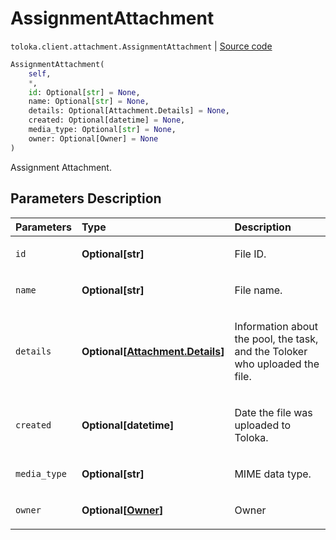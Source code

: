 # AssignmentAttachment
`toloka.client.attachment.AssignmentAttachment` | [Source code](https://github.com/Toloka/toloka-kit/blob/v1.1.2/src/client/attachment.py#L55)

```python
AssignmentAttachment(
    self,
    *,
    id: Optional[str] = None,
    name: Optional[str] = None,
    details: Optional[Attachment.Details] = None,
    created: Optional[datetime] = None,
    media_type: Optional[str] = None,
    owner: Optional[Owner] = None
)
```

Assignment Attachment.

## Parameters Description

| Parameters | Type | Description |
| :----------| :----| :-----------|
`id`|**Optional\[str\]**|<p>File ID.</p>
`name`|**Optional\[str\]**|<p>File name.</p>
`details`|**Optional\[[Attachment.Details](toloka.client.attachment.Attachment.Details.md)\]**|<p>Information about the pool, the task, and the Toloker who uploaded the file.</p>
`created`|**Optional\[datetime\]**|<p>Date the file was uploaded to Toloka.</p>
`media_type`|**Optional\[str\]**|<p>MIME data type.</p>
`owner`|**Optional\[[Owner](toloka.client.owner.Owner.md)\]**|<p>Owner</p>
